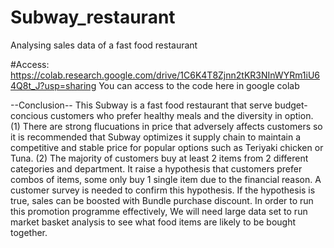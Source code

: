 # Subway_restaurant
Analysing sales data of a fast food restaurant

#Access: https://colab.research.google.com/drive/1C6K4T8Zjnn2tKR3NInWYRm1iU64Q8t_J?usp=sharing
You can access to the code here in google colab


--Conclusion--
This Subway is a fast food restaurant that serve budget-concious customers who prefer healthy meals and the diversity in option.
(1) There are strong flucuations in price that adversely affects customers so it is recommended that Subway optimizes it supply chain to maintain a competitive and stable price for popular options such as Teriyaki chicken or Tuna.
(2) The majority of customers buy at least 2 items from 2 different categories and department. It raise a hypothesis that customers prefer combos of items, some only buy 1 single item due to the financial reason.
A customer survey is needed to confirm this hypothesis.
If the hypothesis is true, sales can be boosted with Bundle purchase discount. In order to run this promotion programme effectively, We will need large data set to run market basket analysis to see what food items are likely to be bought together.

